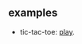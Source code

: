 ## examples

- tic-tac-toe: [play](https://lue-bird.github.io/elm-typesafe-array/examples/tic-tac-toe/).

